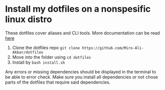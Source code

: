 # Install my dotfiles on a nonspesific linux distro
These dotfiles cover aliases and CLI tools. More documentation can be read [here](https://github.com/Miro-Ali-Akbar/dotfiles)

1. Clone the dotfiles repo `git clone https://github.com/Miro-Ali-Akbar/dotfiles`
2. Move into the folder using `cd dotfiles`
3. Install by `bash install.sh`

Any errors or missing dependencies should be displayed in the terminal to be able to error check. Make sure you install all dependencies or not chose parts of the dotfiles that require said dependencies.
